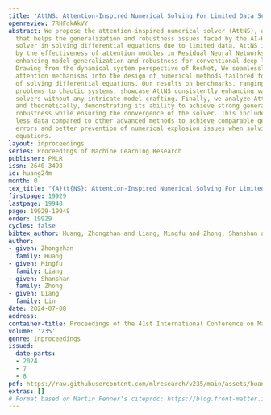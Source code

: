 ```yaml
---
title: 'AttNS: Attention-Inspired Numerical Solving For Limited Data Scenarios'
openreview: 7RHFdkAkVY
abstract: We propose the attention-inspired numerical solver (AttNS), a concise method
  that helps the generalization and robustness issues faced by the AI-Hybrid numerical
  solver in solving differential equations due to limited data. AttNS is inspired
  by the effectiveness of attention modules in Residual Neural Networks (ResNet) in
  enhancing model generalization and robustness for conventional deep learning tasks.
  Drawing from the dynamical system perspective of ResNet, We seamlessly incorporate
  attention mechanisms into the design of numerical methods tailored for the characteristics
  of solving differential equations. Our results on benchmarks, ranging from high-dimensional
  problems to chaotic systems, showcase AttNS consistently enhancing various numerical
  solvers without any intricate model crafting. Finally, we analyze AttNS experimentally
  and theoretically, demonstrating its ability to achieve strong generalization and
  robustness while ensuring the convergence of the solver. This includes requiring
  less data compared to other advanced methods to achieve comparable generalization
  errors and better prevention of numerical explosion issues when solving differential
  equations.
layout: inproceedings
series: Proceedings of Machine Learning Research
publisher: PMLR
issn: 2640-3498
id: huang24m
month: 0
tex_title: "{A}tt{NS}: Attention-Inspired Numerical Solving For Limited Data Scenarios"
firstpage: 19929
lastpage: 19948
page: 19929-19948
order: 19929
cycles: false
bibtex_author: Huang, Zhongzhan and Liang, Mingfu and Zhong, Shanshan and Lin, Liang
author:
- given: Zhongzhan
  family: Huang
- given: Mingfu
  family: Liang
- given: Shanshan
  family: Zhong
- given: Liang
  family: Lin
date: 2024-07-08
address:
container-title: Proceedings of the 41st International Conference on Machine Learning
volume: '235'
genre: inproceedings
issued:
  date-parts:
  - 2024
  - 7
  - 8
pdf: https://raw.githubusercontent.com/mlresearch/v235/main/assets/huang24m/huang24m.pdf
extras: []
# Format based on Martin Fenner's citeproc: https://blog.front-matter.io/posts/citeproc-yaml-for-bibliographies/
---
```

